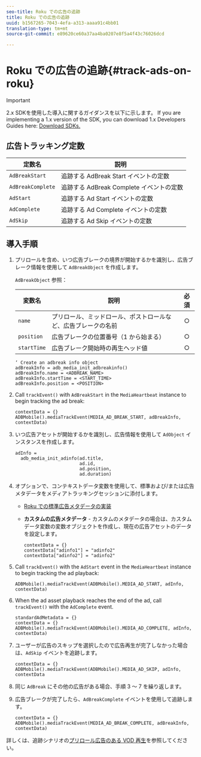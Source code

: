 ```yaml
---
seo-title: Roku での広告の追跡
title: Roku での広告の追跡
uuid: b1567265-7043-4efa-a313-aaaa91c4bb01
translation-type: tm+mt
source-git-commit: e89620ce60a37aa4ba0207e8f5a4f43c76026dcd

---
```



# Roku での広告の追跡{#track-ads-on-roku}

>[!IMPORTANT]
>
>2.x SDKを使用した導入に関するガイダンスを以下に示します。 If you are implementing a 1.x version of the SDK, you can download 1.x Developers Guides here: [Download SDKs.](/help/sdk-implement/download-sdks.md)

## 広告トラッキング定数

| 定数名 | 説明   |
|---|---|
| `AdBreakStart` | 追跡する AdBreak Start イベントの定数 |
| `AdBreakComplete` | 追跡する AdBreak Complete イベントの定数 |
| `AdStart` | 追跡する Ad Start イベントの定数 |
| `AdComplete` | 追跡する Ad Complete イベントの定数 |
| `AdSkip` | 追跡する Ad Skip イベントの定数 |

## 導入手順

1. プリロールを含め、いつ広告ブレークの境界が開始するかを識別し、広告ブレーク情報を使用して `AdBreakObject` を作成します。

   `AdBreakObject` 参照：

   | 変数名 | 説明 | 必須 |
   | --- | --- | :---: |
   | `name` | プリロール、ミッドロール、ポストロールなど、広告ブレークの名前 | ○ |
   | `position` | 広告ブレークの位置番号（1 から始まる） | ○ |
   | `startTime` | 広告ブレーク開始時の再生ヘッド値 | ○ |

   ```
   ‘ Create an adbreak info object 
   adBreakInfo = adb_media_init_adbreakinfo() 
   adBreakInfo.name = <ADBREAK_NAME> 
   adBreakInfo.startTime = <START_TIME> 
   adBreakInfo.position = <POSITION>
   ```

1. Call `trackEvent()` with `AdBreakStart` in the `MediaHeartbeat` instance to begin tracking the ad break:

   ```
   contextData = {} 
   ADBMobile().mediaTrackEvent(MEDIA_AD_BREAK_START, adBreakInfo, contextData)
   ```

1. いつ広告アセットが開始するかを識別し、広告情報を使用して `AdObject` インスタンスを作成します。

   ```
   adInfo =  
     adb_media_init_adinfo(ad.title,  
                           ad.id,  
                           ad.position,  
                           ad.duration) 
   ```

1. オプションで、コンテキストデータ変数を使用して、標準および/または広告メタデータをメディアトラッキングセッションに添付します。

   * [Roku での標準広告メタデータの実装](/help/sdk-implement/track-ads/impl-std-ad-metadata/impl-std-ad-metadata-roku.md)
   * **カスタムの広告メタデータ** - カスタムのメタデータの場合は、カスタムデータ変数の変数オブジェクトを作成し、現在の広告アセットのデータを設定します。

      ```
      contextData = {} 
      contextData["adinfo1"] = "adinfo2" 
      contextData["adinfo2"] = "adinfo2"
      ```

1. Call `trackEvent()` with the `AdStart` event in the `MediaHeartbeat` instance to begin tracking the ad playback:

   ```
   ADBMobile().mediaTrackEvent(ADBMobile().MEDIA_AD_START, adInfo, contextData)
   ```

1. When the ad asset playback reaches the end of the ad, call `trackEvent()` with the `AdComplete` event.

   ```
   standardAdMetadata = {} 
   contextData = {} 
   ADBMobile().mediaTrackEvent(ADBMobile().MEDIA_AD_COMPLETE, adInfo, contextData)
   ```

1. ユーザーが広告のスキップを選択したので広告再生が完了しなかった場合は、`AdSkip` イベントを追跡します。

   ```
   contextData = {} 
   ADBMobile().mediaTrackEvent(ADBMobile().MEDIA_AD_SKIP, adInfo, contextData
   ```

1. 同じ `AdBreak` にその他の広告がある場合、手順 3 ～ 7 を繰り返します。
1. 広告ブレークが完了したら、`AdBreakComplete` イベントを使用して追跡します。

   ```
   contextData = {} 
   ADBMobile().mediaTrackEvent(MEDIA_AD_BREAK_COMPLETE, adBreakInfo, contextData)
   ```

詳しくは、追跡シナリオの[プリロール広告のある VOD 再生](/help/sdk-implement/tracking-scenarios/vod-preroll-ads.md)を参照してください。
